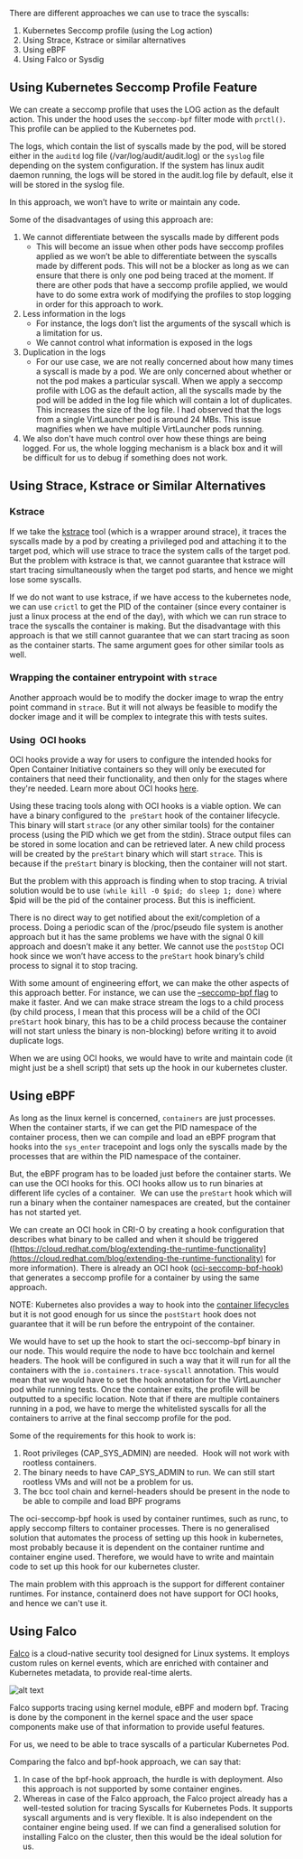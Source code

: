 There are different approaches we can use to trace the syscalls:
1. Kubernetes Seccomp profile (using the Log action)
2. Using Strace, Kstrace or similar alternatives
3. Using eBPF
4. Using Falco or Sysdig


## Using Kubernetes Seccomp Profile Feature

We can create a seccomp profile that uses the LOG action as the default action. This under the hood uses the `seccomp-bpf` filter mode with `prctl()`.  This profile can be applied to the Kubernetes pod.

The logs, which contain the list of syscalls made by the pod, will be stored either in the `auditd` log file (/var/log/audit/audit.log) or the `syslog` file depending on the system configuration. If the system has linux audit daemon running, the logs will be stored in the audit.log file by default, else it will be stored in the syslog file.

In this approach, we won’t have to write or maintain any code.

Some of the disadvantages of using this approach are:
1. We cannot differentiate between the syscalls made by different pods 
	- This will become an issue when other pods have seccomp profiles applied as we won’t be able to differentiate between the syscalls made by different pods. This will not be a blocker as long as we can ensure that there is only one pod being traced at the moment. If there are other pods that have a seccomp profile applied, we would have to do some extra work of modifying the profiles to stop logging in order for this approach to work. 
2. Less information in the logs
	- For instance, the logs don’t list the arguments of the syscall which is a limitation for us. 
	- We cannot control what information is exposed in the logs 
3. Duplication in the logs 
	- For our use case, we are not really concerned about how many times a syscall is made by a pod. We are only concerned about whether or not the pod makes a particular syscall. When we apply a seccomp profile with LOG as the default action, all the syscalls made by the pod will be added in the log file which will contain a lot of duplicates. This increases the size of the log file. I had observed that the logs from a single VirtLauncher pod is around 24 MBs. This issue magnifies when we have multiple VirtLauncher pods running.
 4. We also don't have much control over how these things are being logged. For us, the whole logging mechanism is a black box and it will be difficult for us to debug if something does not work.

## Using Strace, Kstrace or Similar Alternatives

### Kstrace

If we take the [kstrace](https://github.com/MichaelWasher/kstrace) tool (which is a wrapper around strace), it traces the syscalls made by a pod by creating a privileged pod and attaching it to the target pod, which will use strace to trace the system calls of the target pod. But the problem with kstrace is that, we cannot guarantee that kstrace will start tracing simultaneously when the target pod starts, and hence we might lose some syscalls.

  
If we do not want to use kstrace, if we have access to the kubernetes node, we can use `crictl` to get the PID of the container (since every container is just a linux process at the end of the day), with which we can run strace to trace the syscalls the container is making. But the disadvantage with this approach is that we still cannot guarantee that we can start tracing as soon as the container starts. The same argument goes for other similar tools as well. 

### Wrapping the container entrypoint with `strace`

Another approach would be to modify the docker image to wrap the entry point command in `strace`. But it will not always be feasible to modify the docker image and it will be complex to integrate this with tests suites.

### Using  OCI hooks

OCI hooks provide a way for users to configure the intended hooks for Open Container Initiative containers so they will only be executed for containers that need their functionality, and then only for the stages where they're needed. Learn more about OCI hooks [here](https://man.archlinux.org/man/oci-hooks.5.en).

Using these tracing tools along with OCI hooks is a viable option. We can have a binary configured to the  `preStart` hook of the container lifecycle. This binary will start `strace` (or any other similar tools) for the container process (using the PID which we get from the stdin). Strace output files can be stored in some location and can be retrieved later. A new child process will be created by the `preStart` binary which will start `strace`. This is because if the `preStart` binary is blocking, then the container will not start. 

But the problem with this approach is finding when to stop tracing. A trivial solution would be to use `(while kill -0 $pid; do sleep 1; done)` where $pid will be the pid of the container process. But this is inefficient.

There is no direct way to get notified about the exit/completion of a process. Doing a periodic scan of the /proc/pseudo file system is another approach but it has the same problems we have with the signal 0 kill approach and doesn’t make it any better. We cannot use the `postStop` OCI hook since we won’t have access to the `preStart` hook binary’s child process to signal it to stop tracing. 

With some amount of engineering effort, we can make the other aspects of this approach better. For instance, we can use the [–seccomp-bpf flag](https://pchaigno.github.io/strace/2019/10/02/introducing-strace-seccomp-bpf.html) to make it faster. And we can make strace stream the logs to a child process (by child process, I mean that this process will be a child of the OCI `preStart` hook binary, this has to be a child process because the container will not start unless the binary is non-blocking) before writing it to avoid duplicate logs.

When we are using OCI hooks, we would have to write and maintain code (it might just be a shell script) that sets up the hook in our kubernetes cluster.

## Using eBPF

As long as the linux kernel is concerned, `containers` are just processes. When the container starts, if we can get the PID namespace of the container process, then we can compile and load an eBPF program that hooks into the `sys_enter` tracepoint and logs only the syscalls made by the processes that are within the PID namespace of the container.  

But, the eBPF program has to be loaded just before the container starts. We can use the OCI hooks for this. OCI hooks allow us to run binaries at different life cycles of a container.  We can use the `preStart` hook which will run a binary when the container namespaces are created, but the container has not started yet.

We can create an OCI hook in CRI-O by creating a hook configuration that describes what binary to be called and when it should be triggered ([https://cloud.redhat.com/blog/extending-the-runtime-functionality](https://cloud.redhat.com/blog/extending-the-runtime-functionality) for more information). There is already an OCI hook ([oci-seccomp-bpf-hook](https://github.com/containers/oci-seccomp-bpf-hook)) that generates a seccomp profile for a container by using the same approach.

NOTE: Kubernetes also provides a way to hook into the [container lifecycles](https://kubernetes.io/docs/concepts/containers/container-lifecycle-hooks/) but it is not good enough for us since the `postStart` hook does not guarantee that it will be run before the entrypoint of the container.

We would have to set up the hook to start the oci-seccomp-bpf binary in our node. This would require the node to have bcc toolchain and kernel headers. The hook will be configured in such a way that it will run for all the containers with the `io.containers.trace-syscall` annotation. This would mean that we would have to set the hook annotation for the VirtLauncher pod while running tests. Once the container exits, the profile will be outputted to a specific location. Note that if there are multiple containers running in a pod, we have to merge the whitelisted syscalls for all the containers to arrive at the final seccomp profile for the pod.

Some of the requirements for this hook to work is: 
1. Root privileges (CAP_SYS_ADMIN) are needed.  Hook will not work with rootless containers.
2. The binary needs to have CAP_SYS_ADMIN to run. We can still start rootless VMs and will not be a problem for us. 
3. The bcc tool chain and kernel-headers should be present in the node to be able to compile and load BPF programs
    

The oci-seccomp-bpf hook is used by container runtimes, such as runc, to apply seccomp filters to container processes. There is no generalised solution that automates the process of setting up this hook in kubernetes, most probably because it is dependent on the container runtime and container engine used. Therefore, we would have to write and maintain code to set up this hook for our kubernetes cluster.

The main problem with this approach is the support for different container runtimes. For instance, containerd does not have support for OCI hooks, and hence we can't use it.

## Using Falco

[Falco](https://falco.org) is a cloud-native security tool designed for Linux systems. It employs custom rules on kernel events, which are enriched with container and Kubernetes metadata, to provide real-time alerts.

![alt text](https://github.com/kubevirt/k8s-seccomp-generator/blob/main/docs/falco.png?raw=true)

Falco supports tracing using kernel module, eBPF and modern bpf. Tracing is done by the component in the kernel space and the user space components make use of that information to provide useful features. 

For us, we need to be able to trace syscalls of a particular Kubernetes Pod. 

Comparing the falco and bpf-hook approach, we can say that:
1. In case of the bpf-hook approach, the hurdle is with deployment. Also this approach is not supported by some container engines. 
2. Whereas in case of the Falco approach, the Falco project already has a well-tested solution for tracing Syscalls for Kubernetes Pods. It supports syscall arguments and is very flexible. It is also independent on the container engine being used. If we can find a generalised solution for installing Falco on the cluster, then this would be the ideal solution for us. 
